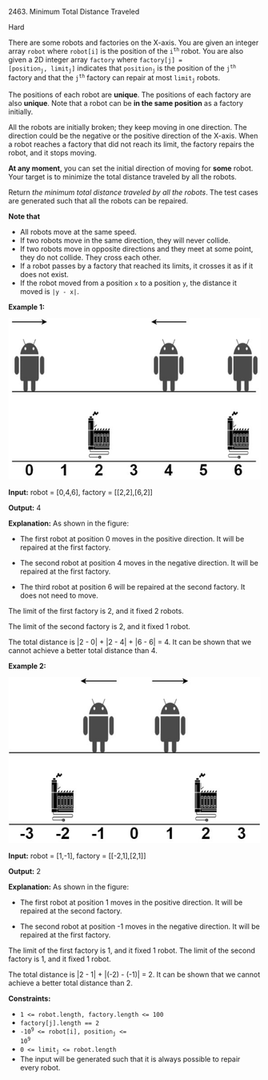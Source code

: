 2463\. Minimum Total Distance Traveled

Hard

There are some robots and factories on the X-axis. You are given an integer array `robot` where `robot[i]` is the position of the <code>i<sup>th</sup></code> robot. You are also given a 2D integer array `factory` where <code>factory[j] = [position<sub>j</sub>, limit<sub>j</sub>]</code> indicates that <code>position<sub>j</sub></code> is the position of the <code>j<sup>th</sup></code> factory and that the <code>j<sup>th</sup></code> factory can repair at most <code>limit<sub>j</sub></code> robots.

The positions of each robot are **unique**. The positions of each factory are also **unique**. Note that a robot can be **in the same position** as a factory initially.

All the robots are initially broken; they keep moving in one direction. The direction could be the negative or the positive direction of the X-axis. When a robot reaches a factory that did not reach its limit, the factory repairs the robot, and it stops moving.

**At any moment**, you can set the initial direction of moving for **some** robot. Your target is to minimize the total distance traveled by all the robots.

Return _the minimum total distance traveled by all the robots_. The test cases are generated such that all the robots can be repaired.

**Note that**

*   All robots move at the same speed.
*   If two robots move in the same direction, they will never collide.
*   If two robots move in opposite directions and they meet at some point, they do not collide. They cross each other.
*   If a robot passes by a factory that reached its limits, it crosses it as if it does not exist.
*   If the robot moved from a position `x` to a position `y`, the distance it moved is `|y - x|`.

**Example 1:**

![](example1.jpg)

**Input:** robot = [0,4,6], factory = [[2,2],[6,2]]

**Output:** 4

**Explanation:** As shown in the figure:

- The first robot at position 0 moves in the positive direction. It will be repaired at the first factory.

- The second robot at position 4 moves in the negative direction. It will be repaired at the first factory.

- The third robot at position 6 will be repaired at the second factory. It does not need to move.

The limit of the first factory is 2, and it fixed 2 robots.

The limit of the second factory is 2, and it fixed 1 robot.

The total distance is |2 - 0| + |2 - 4| + |6 - 6| = 4. It can be shown that we cannot achieve a better total distance than 4. 

**Example 2:**

![](example-2.jpg)

**Input:** robot = [1,-1], factory = [[-2,1],[2,1]]

**Output:** 2

**Explanation:** As shown in the figure:

- The first robot at position 1 moves in the positive direction. It will be repaired at the second factory.

- The second robot at position -1 moves in the negative direction. It will be repaired at the first factory.

The limit of the first factory is 1, and it fixed 1 robot. The limit of the second factory is 1, and it fixed 1 robot.

The total distance is |2 - 1| + |(-2) - (-1)| = 2. It can be shown that we cannot achieve a better total distance than 2. 

**Constraints:**

*   `1 <= robot.length, factory.length <= 100`
*   `factory[j].length == 2`
*   <code>-10<sup>9</sup> <= robot[i], position<sub>j</sub> <= 10<sup>9</sup></code>
*   <code>0 <= limit<sub>j</sub> <= robot.length</code>
*   The input will be generated such that it is always possible to repair every robot.
